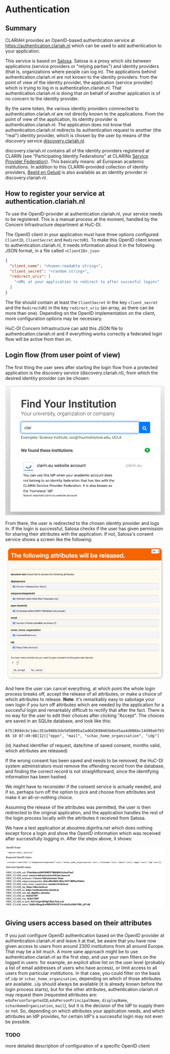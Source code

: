 # Authentication

## Summary

CLARIAH provides an OpenID-based authentication service at https://authentication.clariah.nl which can be used to add authentication to your application.

This service is based on [Satosa](https://github.com/IdentityPython/SATOSA). Satosa  is a proxy which sits between applications (service providers or "relying parties") and identity providers (that is, organizations where people can log in). The applications behind authentication.clariah.nl are not known to the identity providers: from the point of view of the identity provider, the application (service provider) which is trying to log in is authentication.clariah.nl. That authentication.clariah.nl is doing that on behalf of another application is of no concern to the identity provider.

By the same token, the various identity providers connnected to authentication.clariah.nl are not directly known to the applications. From the point of view of the application, its identity provider is authentication.clariah.nl. The application does not know that authentication.clariah.nl redirects its authentication request to another (the "real") identity provider, which is chosen by the user by means of the discovery service [discovery.clariah.nl](https://discovery.clariah.nl).

discovery.clariah.nl contains all of the identity providers registered at CLARIN (see "Participating Identity Federations" at CLARINs [Service Provider Federation](https://www.clarin.eu/content/service-provider-federation)). This basically means: all European academic institutions. In addition to this CLARIN-provided collection of identity providers, [Beeld en Geluid](https://www.beeldengeluid.nl/) is also available as an identity provider in discovery.clariah.nl.


## How to register your service at authentication.clariah.nl

To use the OpenID-provider at authentication.clariah.nl, your service needs to be registered. This is a manual process at the moment, handled by the Concern Infrastructure department at HuC-DI.

The OpenID client in your application must have three options configured: `ClientID`, `ClientSecret` and `RedirectURI`. To make this OpenID client known to authentication.clariah.nl, it needs information about it in the following JSON format, in a file called `<ClientID>.json`:

```json
{
  "client_name": "<human-readable string>",
  "client_secret": "<random string>",
  "redirect_uris": [
    "<URL at your application to redirect to after succesful login>"
  ]
}
```

The file should contain at least the `ClientSecret` in the key `client_secret` and the `RedirectURI` in the key `redirect_uris` (an array, as there can be more than one). Depending on the OpenID implementation on the client, more configuration options may be necessary.

HuC-DI Concern Infrastructure can add this JSON file to authentication.clariah.nl and if everything works correctly a federated login flow will be active from then on.

## Login flow (from user point of view)

The first thing the user sees after starting the login flow from a protected application is the discovery service (discovery.clariah.nl), from which the desired identity provider can be chosen: 

![discovery](./images/discovery.png)

From there, the user is redirected to the chosen identity provider and logs in. If the login is successful, Satosa checks if the user has given permission for sharing their attributes with the application. If not, Satosa's consent service shows a screen like the following:

![consent](./images/consent.png)

And here the user can cancel everything, at which point the whole login process breaks off, accept the release of all attributes, or make a choice of which attributes to release.
**Note**: it's remarkably easy to sabotage your own login if you turn off attributes which are needed by the application for a succesful login and remarkably difficult to rectify that after the fact. There is no way for the user to edit their choices after clicking "Accept". The choices are saved in an SQLite database, and look like this:
```
675|89ddcbc1dec351e906b3de5d58095a2ad6d2698465b6ed5aa4d006bc14d90a6f93fb5f8acd7c779dfc7cbebf3be0794420caa2a284f91f71b578b42b9940eca5|2021 06 10 07:49:08|12|["eppn", "mail", "schac_home_organisation", "idp"]
```
(id, hashed identifier of request, date/time of saved consent, months valid, which attributes are released)

If the wrong consent has been saved and needs to be removed, the HuC-DI system administrators must remove the offending record from the database, and finding the correct record is not straightforward, since the identifying information has been hashed.

We might have to reconsider if the consent service is actually needed, and if so, perhaps turn off the option to pick and choose from attributes and make it an all-or-nothing choice.

Assuming the release of the attributes was permitted, the user is then redirected to the original application, and the application handles the rest of the login process locally with the attributes it received from Satosa.

We have a test application at aboutme.diginfra.net which does nothing except force a login and show the OpenID information which was received after successfully logging in. After the steps above, it shows:

![aboutme](./images/aboutme.png)

## Giving users access based on their attributes

If you just configure OpenID authentication based on the OpenID provider at authentication.clariah.nl and leave it at that, be aware that you have now given access to users from around 2300 institutions from all around Europe. That may be a bit much. A more sane approach might be to use authentication.clariah.nl as the first step, and use your own filters on the logged in users: for example, an explicit allow list on the user level (probably a list of email addresses of users who have access), or limit access to all users from particular institutions. In that case, you could filter on the basis of `idp` or `schac_home_organisation`, depending on which of those attributes are available. `idp` should always be available (it is already known before the login process starts), but for the other attributes, authentication.clariah.nl may request them (requested attributes are: `eduPersonTargetedID`,`eduPersonPrincipalName`, `displayName`, `schacHomeOrganization`, `mail`), but it is the decision of the IdP to supply them or not. So, depending on which attributes your application needs, and which attributes an IdP provides, for certain IdP's a successful login may not even be possible.

### TODO

more detailed description of configuration of a specific OpenID client